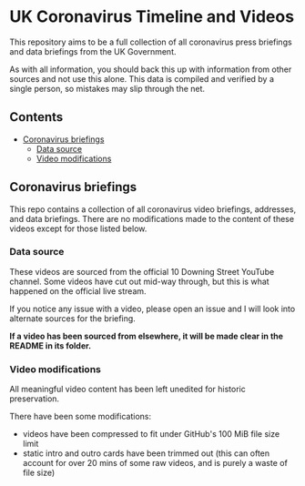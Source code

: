 # UK Coronavirus Timeline and Videos <!-- omit in toc -->

This repository aims to be a full collection of all coronavirus press briefings and data briefings from the UK Government.

As with all information, you should back this up with information from other sources and not use this alone. This data is compiled and verified by a single person, so mistakes may slip through the net.

## Contents <!-- omit in toc -->

- [Coronavirus briefings](#coronavirus-briefings)
  - [Data source](#data-source)
  - [Video modifications](#video-modifications)

## Coronavirus briefings

This repo contains a collection of all coronavirus video briefings, addresses, and data briefings. There are no modifications made to the content of these videos except for those listed below.

### Data source

These videos are sourced from the official 10 Downing Street YouTube channel. Some videos have cut out mid-way through, but this is what happened on the official live stream.

If you notice any issue with a video, please open an issue and I will look into alternate sources for the briefing.

**If a video has been sourced from elsewhere, it will be made clear in the README in its folder.**

### Video modifications

All meaningful video content has been left unedited for historic preservation.

There have been some modifications:

- videos have been compressed to fit under GitHub's 100 MiB file size limit 
- static intro and outro cards have been trimmed out (this can often account for over 20 mins of some raw videos, and is purely a waste of file size)
